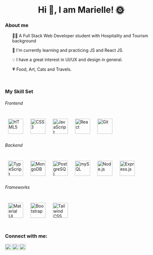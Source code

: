 <h1 align="center"> Hi 👋, I am Marielle! 🌞 </h1>

<h3> About me </h3> 
	<ul> 👩‍💻 A Full Stack Web Developer student with Hospitality and Tourism background </ul>
	<ul> 🌱 I'm currently learning and practicing JS and React JS.</ul>
	<ul> 💡 I have a great interest in UI/UX and design in general.</ul>
	<ul> 💗 Food, Art, Cats and Travels.</ul>
<br>

<h3> My Skill Set </h3> 
<h6> Frontend </h6> 
<div>     
<img style="margin: 10px" src="https://img.icons8.com/color/344/html-5--v1.png" alt="HTML5" height="50" />
<img style="margin: 10px" src="https://img.icons8.com/color/344/css3.png" alt="CSS3" height="50" />
<img style="margin: 10px" src="https://img.icons8.com/color/344/javascript--v1.png" alt="JavaScript" height="50" />
<img style="margin: 10px" src="https://img.icons8.com/color/344/react-native.png" alt="React" height="50" /> 
<img style="margin: 10px" src="https://img.icons8.com/color/344/git.png" alt="Git" height="50" />  
</div>

<h6> Backend </h6> 
<div> 
<img style="margin: 10px" src="https://img.icons8.com/color/344/typescript.png" alt="TypeScript" height="50" />  
<img style="margin: 10px" src="https://img.icons8.com/external-tal-revivo-shadow-tal-revivo/344/external-mongodb-a-cross-platform-document-oriented-database-program-logo-shadow-tal-revivo.png" alt="MongoDB" height="50" />
<img style="margin: 10px" src="https://img.icons8.com/color/344/postgreesql.png" alt="PostgreSQL" height="50" />  
<img style="margin: 10px" src="https://img.icons8.com/color/344/mysql-logo.png" alt="mySQL" height="50" />  
<img style="margin: 10px" src="https://img.icons8.com/fluency/344/node-js.png" alt="Node.js" height="50" />  
<img style="margin: 10px" src="https://profilinator.rishav.dev/skills-assets/express-original-wordmark.svg" alt="Express.js" height="50" />
</div>

<h6> Frameworks </h6>
<div> 
<img style="margin: 10px" src="https://img.icons8.com/color/344/material-ui.png" alt="Material UI" height="50" />
<img style="margin: 10px" src="https://img.icons8.com/external-those-icons-lineal-color-those-icons/344/external-Bootstrap-social-media-those-icons-lineal-color-those-icons.png" alt="Bootstrap" height="50" />
<img style="margin: 10px" src="https://img.icons8.com/color/344/tailwindcss.png" alt="Tailwind CSS" height="50" />
</div>

<br>

<h3>Connect with me:</h3>
<div>
<a href="https://www.linkedin.com/in/marielleibias/"><img align="left" src="https://raw.githubusercontent.com/yushi1007/yushi1007/main/images/linkedin.svg" alt="Yu Shi | LinkedIn" width="21px"/></a>
<a href="https://www.instagram.com/hello.maagmia/"><img align="left" src="https://raw.githubusercontent.com/yushi1007/yushi1007/main/images/instagram.svg" alt="Yu Shi | Instagram" width="21px"/></a>
<a href="https://twitter.com/marielle_ia"><img align="left" src="https://www.svgrepo.com/show/97434/twitter.svg" alt="3" width="21px"/></a>
</div>
